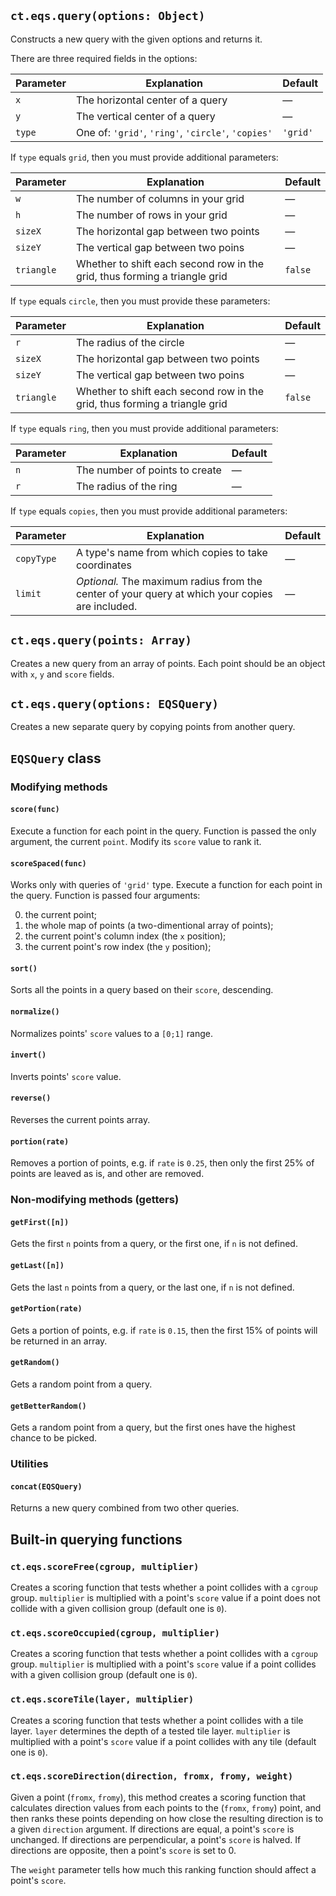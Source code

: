 ## `ct.eqs.query(options: Object)`

Constructs a new query with the given options and returns it.

There are three required fields in the options:

Parameter | Explanation | Default
--        | -           |-
`x`       | The horizontal center of a query | —
`y`       | The vertical center of a query | —
`type`    | One of: `'grid'`, `'ring'`, `'circle'`, `'copies'` | `'grid'`

If `type` equals `grid`, then you must provide additional parameters:

Parameter | Explanation | Default
--        | -           | -
`w`       | The number of columns in your grid | —
`h`       | The number of rows in your grid    | —
`sizeX`   | The horizontal gap between two points | —
`sizeY`   | The vertical gap between two poins | —
`triangle`| Whether to shift each second row in the grid, thus forming a triangle grid | `false`

If `type` equals `circle`, then you must provide these parameters:

Parameter | Explanation | Default
--        | -           | -
`r`       | The radius of the circle | —
`sizeX`   | The horizontal gap between two points | —
`sizeY`   | The vertical gap between two poins | —
`triangle`| Whether to shift each second row in the grid, thus forming a triangle grid | `false`

If `type` equals `ring`, then you must provide additional parameters:

Parameter | Explanation | Default
--        | -           | -
`n`       | The number of points to create | —
`r`       | The radius of the ring | —

If `type` equals `copies`, then you must provide additional parameters:

Parameter | Explanation | Default
--        | -           | -
`copyType`| A type's name from which copies to take coordinates | —
`limit`   | *Optional.* The maximum radius from the center of your query at which your copies are included. | —


## `ct.eqs.query(points: Array)`

Creates a new query from an array of points. Each point should be an object with `x`, `y` and `score` fields.

## `ct.eqs.query(options: EQSQuery)`

Creates a new separate query by copying points from another query.

## `EQSQuery` class

### Modifying methods

#### `score(func)`

Execute a function for each point in the query. Function is passed the only argument, the current `point`. Modify its `score` value to rank it.

#### `scoreSpaced(func)`

Works only with queries of `'grid'` type. Execute a function for each point in the query. Function is passed four arguments:

0. the current point;
1. the whole map of points (a two-dimentional array of points);
2. the current point's column index (the `x` position);
3. the current point's row index (the `y` position);

#### `sort()`

Sorts all the points in a query based on their `score`, descending.

#### `normalize()`

Normalizes points' `score` values to a `[0;1]` range.

#### `invert()`

Inverts points' `score` value.

#### `reverse()`

Reverses the current points array.

#### `portion(rate)`

Removes a portion of points, e.g. if `rate` is `0.25`, then only the first 25% of points are leaved as is, and other are removed.


### Non-modifying methods (getters)

#### `getFirst([n])`

Gets the first `n` points from a query, or the first one, if `n` is not defined.

#### `getLast([n])`

Gets the last `n` points from a query, or the last one, if `n` is not defined.

#### `getPortion(rate)`

Gets a portion of points, e.g. if `rate` is `0.15`, then the first 15% of points will be returned in an array.

#### `getRandom()`

Gets a random point from a query.

#### `getBetterRandom()`

Gets a random point from a query, but the first ones have the highest chance to be picked.

### Utilities

#### `concat(EQSQuery)`

Returns a new query combined from two other queries.

## Built-in querying functions

### `ct.eqs.scoreFree(cgroup, multiplier)`

Creates a scoring function that tests whether a point collides with a `cgroup` group. `multiplier` is multiplied with a point's `score` value if a point does not collide with a given collision group (default one is `0`).

### `ct.eqs.scoreOccupied(cgroup, multiplier)`

Creates a scoring function that tests whether a point collides with a `cgroup` group. `multiplier` is multiplied with a point's `score` value if a point collides with a given collision group (default one is `0`).

### `ct.eqs.scoreTile(layer, multiplier)`

Creates a scoring function that tests whether a point collides with a tile layer. `layer` determines the depth of a tested tile layer. `multiplier` is multiplied with a point's `score` value if a point collides with any tile (default one is `0`).

### `ct.eqs.scoreDirection(direction, fromx, fromy, weight)`

Given a point (`fromx`, `fromy`), this method creates a scoring function that calculates direction values from each points to the (`fromx`, `fromy`) point, and then ranks these points depending on how close the resulting direction is to a given `direction` argument. If directions are equal, a point's `score` is unchanged. If directions are perpendicular, a point's `score` is halved. If directions are opposite, then a point's `score` is set to 0.

The `weight` parameter tells how much this ranking function should affect a point's `score`.
